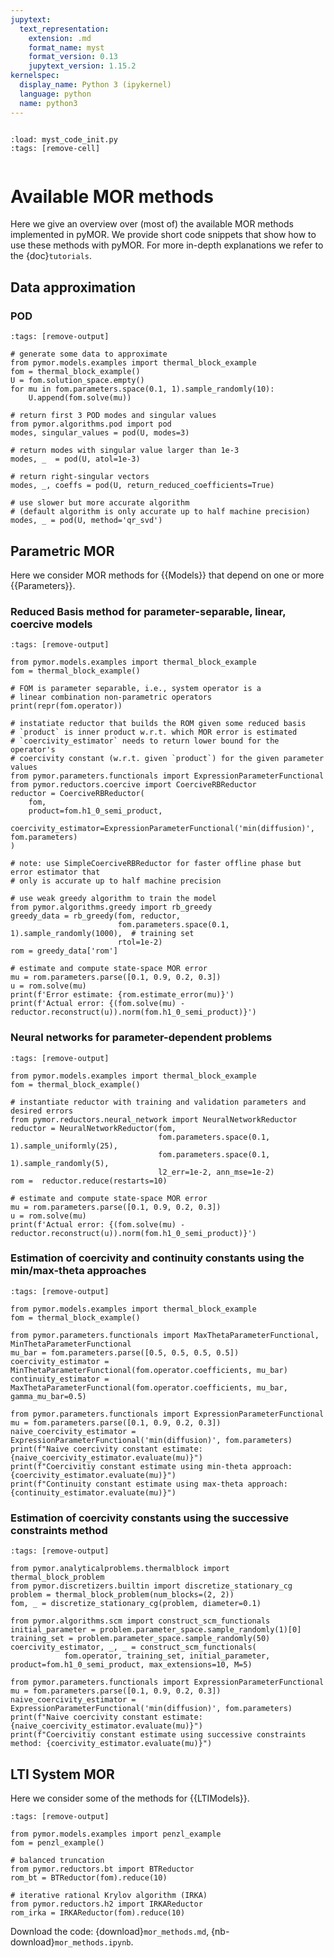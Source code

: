 ```yaml
---
jupytext:
  text_representation:
    extension: .md
    format_name: myst
    format_version: 0.13
    jupytext_version: 1.15.2
kernelspec:
  display_name: Python 3 (ipykernel)
  language: python
  name: python3
---
```


```{try_on_binder}
```

```{code-cell} ipython3
:load: myst_code_init.py
:tags: [remove-cell]


```

# Available MOR methods

Here we give an overview over (most of) the available MOR methods implemented in pyMOR.
We provide short code snippets that show how to use these methods with pyMOR.
For more in-depth explanations we refer to the {doc}`tutorials`.

## Data approximation

### POD

```{code-cell} ipython3
:tags: [remove-output]

# generate some data to approximate
from pymor.models.examples import thermal_block_example
fom = thermal_block_example()
U = fom.solution_space.empty()
for mu in fom.parameters.space(0.1, 1).sample_randomly(10):
    U.append(fom.solve(mu))

# return first 3 POD modes and singular values
from pymor.algorithms.pod import pod
modes, singular_values = pod(U, modes=3)

# return modes with singular value larger than 1e-3
modes, _  = pod(U, atol=1e-3)

# return right-singular vectors
modes, _, coeffs = pod(U, return_reduced_coefficients=True)

# use slower but more accurate algorithm
# (default algorithm is only accurate up to half machine precision)
modes, _ = pod(U, method='qr_svd')
```

## Parametric MOR

Here we consider MOR methods for {{Models}} that depend on one or more {{Parameters}}.

### Reduced Basis method for parameter-separable, linear, coercive models

```{code-cell} ipython3
:tags: [remove-output]

from pymor.models.examples import thermal_block_example
fom = thermal_block_example()

# FOM is parameter separable, i.e., system operator is a
# linear combination non-parametric operators
print(repr(fom.operator))

# instatiate reductor that builds the ROM given some reduced basis
# `product` is inner product w.r.t. which MOR error is estimated
# `coercivity_estimator` needs to return lower bound for the operator's
# coercivity constant (w.r.t. given `product`) for the given parameter values
from pymor.parameters.functionals import ExpressionParameterFunctional
from pymor.reductors.coercive import CoerciveRBReductor
reductor = CoerciveRBReductor(
    fom,
    product=fom.h1_0_semi_product,
    coercivity_estimator=ExpressionParameterFunctional('min(diffusion)', fom.parameters)
)

# note: use SimpleCoerciveRBReductor for faster offline phase but error estimator that
# only is accurate up to half machine precision

# use weak greedy algorithm to train the model
from pymor.algorithms.greedy import rb_greedy
greedy_data = rb_greedy(fom, reductor,
                        fom.parameters.space(0.1, 1).sample_randomly(1000),  # training set
                        rtol=1e-2)
rom = greedy_data['rom']

# estimate and compute state-space MOR error
mu = rom.parameters.parse([0.1, 0.9, 0.2, 0.3])
u = rom.solve(mu)
print(f'Error estimate: {rom.estimate_error(mu)}')
print(f'Actual error: {(fom.solve(mu) - reductor.reconstruct(u)).norm(fom.h1_0_semi_product)}')
```

### Neural networks for parameter-dependent problems

```{code-cell} ipython3
:tags: [remove-output]

from pymor.models.examples import thermal_block_example
fom = thermal_block_example()

# instantiate reductor with training and validation parameters and desired errors
from pymor.reductors.neural_network import NeuralNetworkReductor
reductor = NeuralNetworkReductor(fom,
                                 fom.parameters.space(0.1, 1).sample_uniformly(25),
                                 fom.parameters.space(0.1, 1).sample_randomly(5),
                                 l2_err=1e-2, ann_mse=1e-2)
rom =  reductor.reduce(restarts=10)

# estimate and compute state-space MOR error
mu = rom.parameters.parse([0.1, 0.9, 0.2, 0.3])
u = rom.solve(mu)
print(f'Actual error: {(fom.solve(mu) - reductor.reconstruct(u)).norm(fom.h1_0_semi_product)}')
```

### Estimation of coercivity and continuity constants using the min/max-theta approaches

```{code-cell} ipython3
:tags: [remove-output]

from pymor.models.examples import thermal_block_example
fom = thermal_block_example()

from pymor.parameters.functionals import MaxThetaParameterFunctional, MinThetaParameterFunctional
mu_bar = fom.parameters.parse([0.5, 0.5, 0.5, 0.5])
coercivity_estimator = MinThetaParameterFunctional(fom.operator.coefficients, mu_bar)
continuity_estimator = MaxThetaParameterFunctional(fom.operator.coefficients, mu_bar, gamma_mu_bar=0.5)

from pymor.parameters.functionals import ExpressionParameterFunctional
mu = fom.parameters.parse([0.1, 0.9, 0.2, 0.3])
naive_coercivity_estimator = ExpressionParameterFunctional('min(diffusion)', fom.parameters)
print(f"Naive coercivity constant estimate: {naive_coercivity_estimator.evaluate(mu)}")
print(f"Coercivitiy constant estimate using min-theta approach: {coercivity_estimator.evaluate(mu)}")
print(f"Continuity constant estimate using max-theta approach: {continuity_estimator.evaluate(mu)}")
```

### Estimation of coercivity constants using the successive constraints method

```{code-cell} ipython3
:tags: [remove-output]

from pymor.analyticalproblems.thermalblock import thermal_block_problem
from pymor.discretizers.builtin import discretize_stationary_cg
problem = thermal_block_problem(num_blocks=(2, 2))
fom, _ = discretize_stationary_cg(problem, diameter=0.1)

from pymor.algorithms.scm import construct_scm_functionals
initial_parameter = problem.parameter_space.sample_randomly(1)[0]
training_set = problem.parameter_space.sample_randomly(50)
coercivity_estimator, _, _ = construct_scm_functionals(
            fom.operator, training_set, initial_parameter, product=fom.h1_0_semi_product, max_extensions=10, M=5)

from pymor.parameters.functionals import ExpressionParameterFunctional
mu = fom.parameters.parse([0.1, 0.9, 0.2, 0.3])
naive_coercivity_estimator = ExpressionParameterFunctional('min(diffusion)', fom.parameters)
print(f"Naive coercivity constant estimate: {naive_coercivity_estimator.evaluate(mu)}")
print(f"Coercivitiy constant estimate using successive constraints method: {coercivity_estimator.evaluate(mu)}")
```

## LTI System MOR

Here we consider some of the methods for {{LTIModels}}.

```{code-cell} ipython3
:tags: [remove-output]

from pymor.models.examples import penzl_example
fom = penzl_example()

# balanced truncation
from pymor.reductors.bt import BTReductor
rom_bt = BTReductor(fom).reduce(10)

# iterative rational Krylov algorithm (IRKA)
from pymor.reductors.h2 import IRKAReductor
rom_irka = IRKAReductor(fom).reduce(10)
```

Download the code:
{download}`mor_methods.md`,
{nb-download}`mor_methods.ipynb`.

